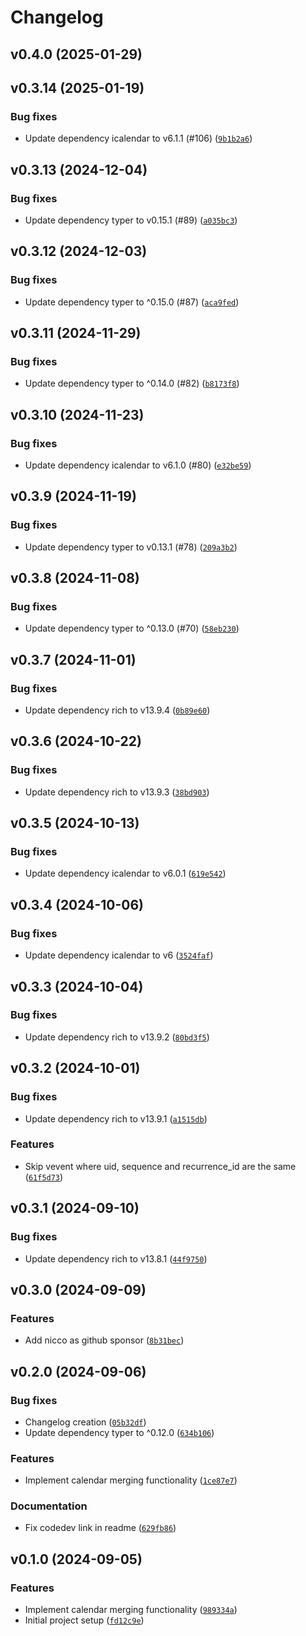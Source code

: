 # Changelog

## v0.4.0 (2025-01-29)

## v0.3.14 (2025-01-19)

### Bug fixes

- Update dependency icalendar to v6.1.1 (#106) ([`9b1b2a6`](https://github.com/mergecal/python-mergecal/commit/9b1b2a6981aa3a14a17a9bb34a3a96434ead431b))

## v0.3.13 (2024-12-04)

### Bug fixes

- Update dependency typer to v0.15.1 (#89) ([`a035bc3`](https://github.com/mergecal/python-mergecal/commit/a035bc30b79a46c263a9455243cadaf0663a4096))

## v0.3.12 (2024-12-03)

### Bug fixes

- Update dependency typer to ^0.15.0 (#87) ([`aca9fed`](https://github.com/mergecal/python-mergecal/commit/aca9fed1500616dde5ee67310dbc721bf26bbb2f))

## v0.3.11 (2024-11-29)

### Bug fixes

- Update dependency typer to ^0.14.0 (#82) ([`b8173f8`](https://github.com/mergecal/python-mergecal/commit/b8173f8936274cd1091464ee3e3b004c3eada9ea))

## v0.3.10 (2024-11-23)

### Bug fixes

- Update dependency icalendar to v6.1.0 (#80) ([`e32be59`](https://github.com/mergecal/python-mergecal/commit/e32be59a430366f9c77705ad0df2f13a6ec1d81e))

## v0.3.9 (2024-11-19)

### Bug fixes

- Update dependency typer to v0.13.1 (#78) ([`209a3b2`](https://github.com/mergecal/python-mergecal/commit/209a3b26bd9c326dc72fe2162aed72e197329b71))

## v0.3.8 (2024-11-08)

### Bug fixes

- Update dependency typer to ^0.13.0 (#70) ([`58eb230`](https://github.com/mergecal/python-mergecal/commit/58eb230ccc179a36618354280efc89591fce0f14))

## v0.3.7 (2024-11-01)

### Bug fixes

- Update dependency rich to v13.9.4 ([`0b89e60`](https://github.com/mergecal/python-mergecal/commit/0b89e604fbc46159d5e23c7c7c2b0053a978b14d))

## v0.3.6 (2024-10-22)

### Bug fixes

- Update dependency rich to v13.9.3 ([`38bd903`](https://github.com/mergecal/python-mergecal/commit/38bd9035b792d6d154e949b375ad0d852921ab24))

## v0.3.5 (2024-10-13)

### Bug fixes

- Update dependency icalendar to v6.0.1 ([`619e542`](https://github.com/mergecal/python-mergecal/commit/619e542f91dfc260b85f19b07deb589df856e546))

## v0.3.4 (2024-10-06)

### Bug fixes

- Update dependency icalendar to v6 ([`3524faf`](https://github.com/mergecal/python-mergecal/commit/3524faf4eaf94cb019e5b5bb9b804e19d4349df3))

## v0.3.3 (2024-10-04)

### Bug fixes

- Update dependency rich to v13.9.2 ([`80bd3f5`](https://github.com/mergecal/python-mergecal/commit/80bd3f5fdefc7b696c90b946861c7b8a20d41c9f))

## v0.3.2 (2024-10-01)

### Bug fixes

- Update dependency rich to v13.9.1 ([`a1515db`](https://github.com/mergecal/python-mergecal/commit/a1515dbc1139b0b85cae2bd51710674db5329165))

### Features

- Skip vevent where uid, sequence and recurrence_id are the same ([`61f5d73`](https://github.com/mergecal/python-mergecal/commit/61f5d73d5be4fcee48777ec5de89db57d711e371))

## v0.3.1 (2024-09-10)

### Bug fixes

- Update dependency rich to v13.8.1 ([`44f9750`](https://github.com/mergecal/python-mergecal/commit/44f97502921dee5d62c3babcaf62c80788670479))

## v0.3.0 (2024-09-09)

### Features

- Add nicco as github sponsor ([`8b31bec`](https://github.com/mergecal/python-mergecal/commit/8b31becaaaf068d3268fafb5ce7cd1988f00e38e))

## v0.2.0 (2024-09-06)

### Bug fixes

- Changelog creation ([`05b32df`](https://github.com/mergecal/python-mergecal/commit/05b32df73344fea188feb36eb4abe6981895ccd4))
- Update dependency typer to ^0.12.0 ([`634b106`](https://github.com/mergecal/python-mergecal/commit/634b106fdbec9a3dd34cdd611825f5eb4cfe6053))

### Features

- Implement calendar merging functionality ([`1ce87e7`](https://github.com/mergecal/python-mergecal/commit/1ce87e7716f448686828d8962967d3d3b0eec0ae))

### Documentation

- Fix codedev link in readme ([`629fb86`](https://github.com/mergecal/python-mergecal/commit/629fb86b86e677294a95b7f021dd19c1018d2bb8))

## v0.1.0 (2024-09-05)

### Features

- Implement calendar merging functionality ([`989334a`](https://github.com/mergecal/python-mergecal/commit/989334afa2f5e91003a1319ada5e61c8051cddab))
- Initial project setup ([`fd12c9e`](https://github.com/mergecal/python-mergecal/commit/fd12c9ef927cdbea513f48828a1afbf30f8fe7e3))
